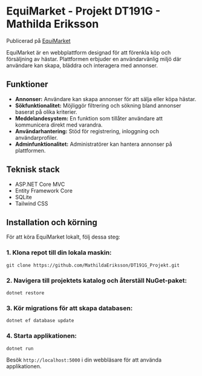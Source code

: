 # EquiMarket - Projekt DT191G - Mathilda Eriksson

Publicerad på [EquiMarket](https://equimarket.azurewebsites.net/)

EquiMarket är en webbplattform designad för att förenkla köp och försäljning av hästar. Plattformen erbjuder en användarvänlig miljö där användare kan skapa, bläddra och interagera med annonser.

## Funktioner

- **Annonser:** Användare kan skapa annonser för att sälja eller köpa hästar.
- **Sökfunktionalitet:** Möjliggör filtrering och sökning bland annonser baserat på olika kriterier.
- **Meddelandesystem:** En funktion som tillåter användare att kommunicera direkt med varandra.
- **Användarhantering:** Stöd för registrering, inloggning och användarprofiler.
- **Adminfunktionalitet:** Administratörer kan hantera annonser på plattformen.

## Teknisk stack

- ASP.NET Core MVC
- Entity Framework Core
- SQLite
- Tailwind CSS

## Installation och körning

För att köra EquiMarket lokalt, följ dessa steg:

### 1. Klona repot till din lokala maskin:

``` git clone https://github.com/MathildaEriksson/DT191G_Projekt.git ```

### 2. Navigera till projektets katalog och återställ NuGet-paket:

``` dotnet restore ```

### 3. Kör migrations för att skapa databasen:

``` dotnet ef database update ```

### 4. Starta applikationen:
``` dotnet run ```

Besök `http://localhost:5000` i din webbläsare för att använda applikationen.

